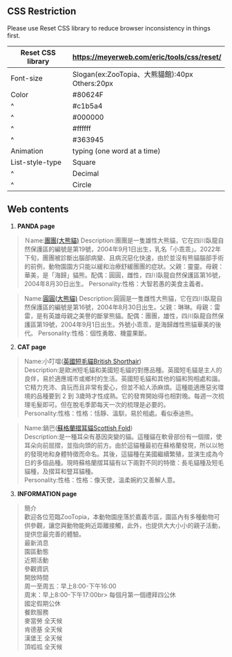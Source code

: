 
## CSS Restriction
Please use Reset CSS library to reduce browser inconsistency in things first.

| Reset CSS library | https://meyerweb.com/eric/tools/css/reset/  |
| ----------------- | ------------------------------------------- |
| Font-size         | Slogan(ex:ZooTopia、大熊貓館):40px<br>Others:20px|
| Color             | #80624F                                     |
|   ^               | #c1b5a4                                     |
|   ^               | #000000                                     |
|   ^               | #ffffff                                     |
|   ^               | #363945                                     |
| Animation         | typing (one word at a time)                 |
| List-style-type   | Square                                      |
| ^                 | Decimal                                     |
| ^                 | Circle                                      |

## Web contents

1. **PANDA page**

> Ｎame:[團團(大熊貓)](https://zh.m.wikipedia.org/zh-tw/%E5%9C%98%E5%9C%98_(%E7%86%8A%E8%B2%93))
> Description:團團是一隻雄性大熊貓，它在四川臥龍自然保護區的編號是第19號，2004年9月1日出生，乳名「小乖乖」。2022年下旬，團團被診斷出腦部病變、且病況惡化快速，由於並沒有熊貓腦部手術的前例，動物園園方只能以緩和治療舒緩團團的症狀。父親：靈靈。母親：華美，是「海歸」貓熊。配偶：圓圓，雌性，四川臥龍自然保護區第16號，2004年8月30日出生。
> Personality:性格：大智若愚的美食主義者。

> Name:[圓圓(大熊貓)](https://zh.m.wikipedia.org/zh-tw/%E5%9C%93%E5%9C%93_(%E7%86%8A%E8%B2%93))
> Description:圓圓是一隻雌性大熊貓，它在四川臥龍自然保護區的編號是第16號，2004年8月30日出生。父親：琳琳。母親：雷雷，是有英雄母親之美譽的斷掌熊貓。配偶：團團，雄性，四川臥龍自然保護區第19號，2004年9月1日出生。外號小乖乖，是海歸雌性熊貓華美的後代。
> Personality:性格：個性勇敢、機靈果斷。

2. **CAT page**

> Name:小叮噹([英國短毛貓British Shorthair](https://zh.wikipedia.org/wiki/%E8%8B%B1%E5%9B%BD%E7%9F%AD%E6%AF%9B%E7%8C%AB))<br>
> Description:是歐洲短毛貓和美國短毛貓的對應品種。英國短毛貓是主人的良伴，易於適應城市或鄉村的生活。英國短毛貓和其他的貓和狗相處和諧。它精力充沛、貪玩而且非常有愛心，但並不給人添麻煩。這種能適應惡劣環境的品種要到 2 到 3歲時才性成熟。它的發育開始得也相對晚。每週一次梳理毛髮即可。但在脫毛季節每天一次的梳理是必要的。<br>
> Personality:性格：性格：恬靜、溫馴，易於相處。看似泰迪熊。

> Name:鍋巴([蘇格蘭摺耳貓Scottish Fold](https://zh.wikipedia.org/wiki/%E8%98%87%E6%A0%BC%E8%98%AD%E6%91%BA%E8%80%B3%E8%B2%93))<br>
> Description:是一種耳朵有基因突變的貓。這種貓在軟骨部份有一個摺，使耳朵向前屈摺，並指向頭的前方。由於這貓種最初在蘇格蘭發現，所以以牠的發現地和身體特徵而命名。其後，這貓種在美國繼續繁殖，並演生成為今日的多個品種。現時蘇格蘭摺耳貓有以下兩對不同的特徵：長毛貓種及短毛貓種，及摺耳和豎耳貓種。<br>
> Personality:性格：性格：像天使，溫柔婉約又善解人意。

3. **INFORMATION page**
>簡介<br>
>歡迎各位蒞臨ZooTopia，本動物園座落於嘉義市區，園區內有多種動物可供參觀，讓您與動物能夠近距離接觸，此外，也提供大大小小的親子活動，提供您最完善的體驗。<br>
>最新消息<br>
>園區動態<br>
>近期活動<br>
>參觀資訊<br>
>開放時間<br>
>周一至周五：早上8:00-下午16:00<br>
>周末：早上8:00-下午17:00br>
>每個月第一個禮拜四公休<br>
>國定假期公休<br>
>餐飲服務<br>
>麥當勞 全天候<br>
>肯德基 全天候<br>
>漢堡王 全天候<br>
>頂呱呱 全天候<br>
